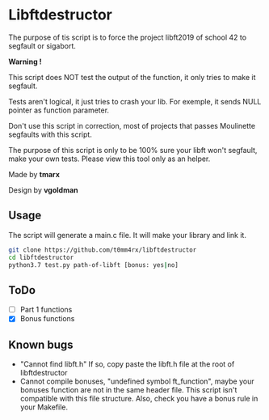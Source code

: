 # Libftdestructor

The purpose of tis script is to force the project libft2019 of school 42 to segfault or sigabort.

**Warning !**

This script does NOT test the output of the function, it only tries to make it segfault.

Tests aren't logical, it just tries to crash your lib. For exemple, it sends NULL pointer as function parameter.

Don't use this script in correction, most of projects that passes Moulinette segfaults with this script.

The purpose of this script is only to be 100% sure your libft won't segfault, make your own tests. Please view this tool only as an helper.

Made by **tmarx**

Design by **vgoldman**

## Usage
The script will generate a main.c file. It will make your library and link it.
```sh
git clone https://github.com/t0mm4rx/libftdestructor
cd libftdestructor
python3.7 test.py path-of-libft [bonus: yes|no]
```

## ToDo
- [ ] Part 1 functions
- [x] Bonus functions

## Known bugs
- "Cannot find libft.h"
  If so, copy paste the libft.h file at the root of libftdestructor
- Cannot compile bonuses, "undefined symbol ft_function", maybe your bonuses function are not in the same header file. This script isn't compatible with this file structure. Also, check you have a bonus rule in your Makefile.
